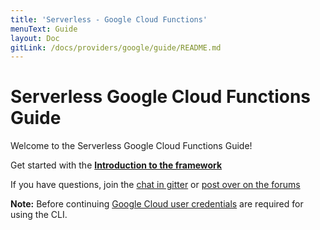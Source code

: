 ```yaml
---
title: 'Serverless - Google Cloud Functions'
menuText: Guide
layout: Doc
gitLink: /docs/providers/google/guide/README.md
---
```


# Serverless Google Cloud Functions Guide

Welcome to the Serverless Google Cloud Functions Guide!

Get started with the **[Introduction to the framework](./intro)**

If you have questions, join the [chat in gitter](https://gitter.im/serverless/serverless) or [post over on the forums](http://forum.serverless.com/)

**Note:** Before continuing [Google Cloud user credentials](./credentials) are required for using the CLI.
